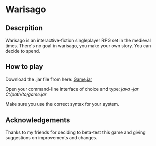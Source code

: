 # Warisago
## Descrpition

Warisago is an interactive-fiction singleplayer RPG set in the medieval times.
There's no goal in warisago, you make your own story. You can decide to spend.

## How to play

Download the .jar file from here: [Game.jar](Game.jar)

Open your command-line interface of choice and type: *java -jar C:/path/to/game.jar*

Make sure you use the correct syntax for your system.


## Acknowledgements

Thanks to my friends for deciding to beta-test this game and giving suggestions on improvements and changes.

